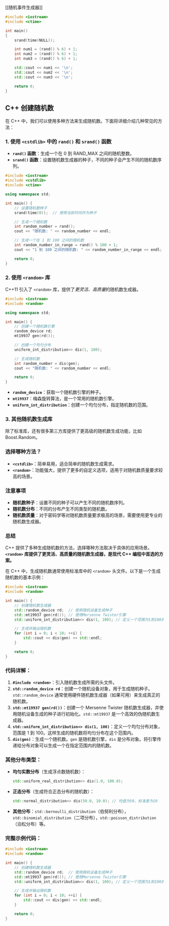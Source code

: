 [[随机事件生成器]]

```c++
#include <iostream>
#include <ctime>

int main()
{
    srand(time(NULL));

    int num1 = (rand() % 6) + 1;
    int num2 = (rand() % 6) + 1;
    int num3 = (rand() % 6) + 1;

    std::cout << num1 << '\n';
    std::cout << num2 << '\n';
    std::cout << num3 << '\n';

    return 0;
}
```

## C++ 创建随机数

在 C++ 中，我们可以使用多种方法来生成随机数。下面将详细介绍几种常见的方法：

### 1. 使用 `<cstdlib>` 中的 `rand()` 和 `srand()` 函数

- **`rand()` 函数**：生成一个在 0 到 RAND_MAX 之间的随机整数。
- **`srand()` 函数**：设置随机数生成器的种子，不同的种子会产生不同的随机数序列。

```C++
#include <iostream>
#include <cstdlib>
#include <ctime>

using namespace std;

int main() {
    // 设置随机数种子
    srand(time(0));  // 使用当前时间作为种子

    // 生成一个随机数
    int random_number = rand();
    cout << "随机数: " << random_number << endl;

    // 生成一个在 1 到 100 之间的随机数
    int random_number_in_range = rand() % 100 + 1;
    cout << "1 到 100 之间的随机数: " << random_number_in_range << endl;

    return 0;
}
```

### 2. 使用 `<random>` 库

C++11 引入了 `<random>` 库，提供了*更灵活、高质量*的随机数生成器。

```C++
#include <iostream>
#include <random>

using namespace std;

int main() {
    // 创建一个随机数引擎
    random_device rd;
    mt19937 gen(rd());

    // 创建一个均匀分布
    uniform_int_distribution<> dis(1, 100);

    // 生成随机数
    int random_number = dis(gen);
    cout << "随机数: " << random_number << endl;

    return 0;
}
```

- **`random_device`**：获取一个随机数引擎的种子。
- **`mt19937`**：梅森旋转算法，是一个常用的随机数引擎。
- **`uniform_int_distribution`**：创建一个均匀分布，指定随机数的范围。

### 3. 其他随机数生成库

除了标准库，还有很多第三方库提供了更高级的随机数生成功能，比如 Boost.Random。

### 选择哪种方法？

- **`<cstdlib>`**：简单易用，适合简单的随机数生成需求。
- **`<random>`**：功能强大，提供了更多的自定义选项，适用于对随机数质量要求较高的场景。

### 注意事项

- **随机数种子**：设置不同的种子可以产生不同的随机数序列。
- **随机数分布**：不同的分布产生不同类型的随机数。
- **随机数质量**：对于密码学等对随机数质量要求极高的场景，需要使用更专业的随机数生成器。
### 总结

C++ 提供了多种生成随机数的方法，选择哪种方法取决于具体的应用场景。**`<random>` 库提供了更灵活、高质量的随机数生成器，是现代 C++ 编程中首选的方案。**

在 C++ 中，生成随机数通常使用标准库中的 `<random>` 头文件。以下是一个生成随机数的基本示例：

```cpp
#include <iostream>
#include <random>

int main() {
    // 创建随机数生成器
    std::random_device rd;  // 使用随机设备生成种子
    std::mt19937 gen(rd()); // 使用Mersenne Twister引擎
    std::uniform_int_distribution<> dis(1, 100); // 定义一个范围为1到100的均匀分布

    // 生成并输出随机数
    for (int i = 0; i < 10; ++i) {
        std::cout << dis(gen) << std::endl;
    }

    return 0;
}
```

### 代码详解：

1. **`#include <random>`**：引入随机数生成所需的头文件。
2. **`std::random_device rd`**：创建一个随机设备对象，用于生成随机种子。`std::random_device` 通常使用硬件随机数生成器（如果可用）来生成真正的随机数。
3. **`std::mt19937 gen(rd())`**：创建一个 Mersenne Twister 随机数生成器，并使用随机设备生成的种子进行初始化。`std::mt19937` 是一个高效的伪随机数生成器。
4. **`std::uniform_int_distribution<> dis(1, 100)`**：定义一个均匀分布对象，范围是 1 到 100。这样生成的随机数将均匀分布在这个范围内。
5. **`dis(gen)`**：生成一个随机数。`gen` 是随机数引擎，`dis` 是分布对象。将引擎传递给分布对象可以生成一个在指定范围内的随机数。

### 其他分布类型：

- **均匀实数分布**（生成浮点数随机数）：
    ```cpp
    std::uniform_real_distribution<> dis(1.0, 100.0);
    ```
- **正态分布**（生成符合正态分布的随机数）：
    ```cpp
    std::normal_distribution<> dis(50.0, 10.0); // 均值为50，标准差为10
    ```
- **其他分布**：`std::bernoulli_distribution`（伯努利分布），`std::binomial_distribution`（二项分布），`std::poisson_distribution`（泊松分布）等。

### 完整示例代码：

```cpp
#include <iostream>
#include <random>

int main() {
    // 创建随机数生成器
    std::random_device rd;  // 使用随机设备生成种子
    std::mt19937 gen(rd()); // 使用Mersenne Twister引擎
    std::uniform_int_distribution<> dis(1, 100); // 定义一个范围为1到100的均匀分布

    // 生成并输出随机数
    for (int i = 0; i < 10; ++i) {
        std::cout << dis(gen) << std::endl;
    }

    return 0;
}
```
